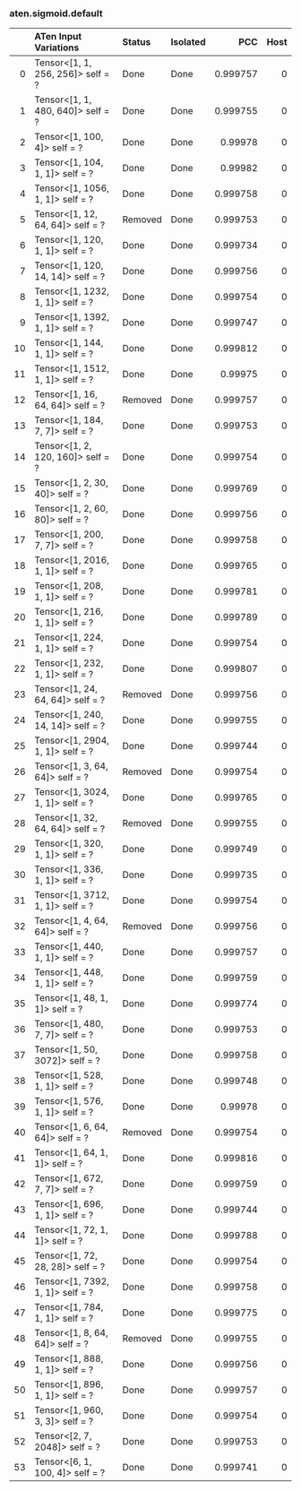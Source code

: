 ### aten.sigmoid.default
|    | ATen Input Variations             | Status   | Isolated   |      PCC |   Host |
|---:|:----------------------------------|:---------|:-----------|---------:|-------:|
|  0 | Tensor<[1, 1, 256, 256]> self = ? | Done     | Done       | 0.999757 |      0 |
|  1 | Tensor<[1, 1, 480, 640]> self = ? | Done     | Done       | 0.999755 |      0 |
|  2 | Tensor<[1, 100, 4]> self = ?      | Done     | Done       | 0.99978  |      0 |
|  3 | Tensor<[1, 104, 1, 1]> self = ?   | Done     | Done       | 0.99982  |      0 |
|  4 | Tensor<[1, 1056, 1, 1]> self = ?  | Done     | Done       | 0.999758 |      0 |
|  5 | Tensor<[1, 12, 64, 64]> self = ?  | Removed  | Done       | 0.999753 |      0 |
|  6 | Tensor<[1, 120, 1, 1]> self = ?   | Done     | Done       | 0.999734 |      0 |
|  7 | Tensor<[1, 120, 14, 14]> self = ? | Done     | Done       | 0.999756 |      0 |
|  8 | Tensor<[1, 1232, 1, 1]> self = ?  | Done     | Done       | 0.999754 |      0 |
|  9 | Tensor<[1, 1392, 1, 1]> self = ?  | Done     | Done       | 0.999747 |      0 |
| 10 | Tensor<[1, 144, 1, 1]> self = ?   | Done     | Done       | 0.999812 |      0 |
| 11 | Tensor<[1, 1512, 1, 1]> self = ?  | Done     | Done       | 0.99975  |      0 |
| 12 | Tensor<[1, 16, 64, 64]> self = ?  | Removed  | Done       | 0.999757 |      0 |
| 13 | Tensor<[1, 184, 7, 7]> self = ?   | Done     | Done       | 0.999753 |      0 |
| 14 | Tensor<[1, 2, 120, 160]> self = ? | Done     | Done       | 0.999754 |      0 |
| 15 | Tensor<[1, 2, 30, 40]> self = ?   | Done     | Done       | 0.999769 |      0 |
| 16 | Tensor<[1, 2, 60, 80]> self = ?   | Done     | Done       | 0.999756 |      0 |
| 17 | Tensor<[1, 200, 7, 7]> self = ?   | Done     | Done       | 0.999758 |      0 |
| 18 | Tensor<[1, 2016, 1, 1]> self = ?  | Done     | Done       | 0.999765 |      0 |
| 19 | Tensor<[1, 208, 1, 1]> self = ?   | Done     | Done       | 0.999781 |      0 |
| 20 | Tensor<[1, 216, 1, 1]> self = ?   | Done     | Done       | 0.999789 |      0 |
| 21 | Tensor<[1, 224, 1, 1]> self = ?   | Done     | Done       | 0.999754 |      0 |
| 22 | Tensor<[1, 232, 1, 1]> self = ?   | Done     | Done       | 0.999807 |      0 |
| 23 | Tensor<[1, 24, 64, 64]> self = ?  | Removed  | Done       | 0.999756 |      0 |
| 24 | Tensor<[1, 240, 14, 14]> self = ? | Done     | Done       | 0.999755 |      0 |
| 25 | Tensor<[1, 2904, 1, 1]> self = ?  | Done     | Done       | 0.999744 |      0 |
| 26 | Tensor<[1, 3, 64, 64]> self = ?   | Removed  | Done       | 0.999754 |      0 |
| 27 | Tensor<[1, 3024, 1, 1]> self = ?  | Done     | Done       | 0.999765 |      0 |
| 28 | Tensor<[1, 32, 64, 64]> self = ?  | Removed  | Done       | 0.999755 |      0 |
| 29 | Tensor<[1, 320, 1, 1]> self = ?   | Done     | Done       | 0.999749 |      0 |
| 30 | Tensor<[1, 336, 1, 1]> self = ?   | Done     | Done       | 0.999735 |      0 |
| 31 | Tensor<[1, 3712, 1, 1]> self = ?  | Done     | Done       | 0.999754 |      0 |
| 32 | Tensor<[1, 4, 64, 64]> self = ?   | Removed  | Done       | 0.999756 |      0 |
| 33 | Tensor<[1, 440, 1, 1]> self = ?   | Done     | Done       | 0.999757 |      0 |
| 34 | Tensor<[1, 448, 1, 1]> self = ?   | Done     | Done       | 0.999759 |      0 |
| 35 | Tensor<[1, 48, 1, 1]> self = ?    | Done     | Done       | 0.999774 |      0 |
| 36 | Tensor<[1, 480, 7, 7]> self = ?   | Done     | Done       | 0.999753 |      0 |
| 37 | Tensor<[1, 50, 3072]> self = ?    | Done     | Done       | 0.999758 |      0 |
| 38 | Tensor<[1, 528, 1, 1]> self = ?   | Done     | Done       | 0.999748 |      0 |
| 39 | Tensor<[1, 576, 1, 1]> self = ?   | Done     | Done       | 0.99978  |      0 |
| 40 | Tensor<[1, 6, 64, 64]> self = ?   | Removed  | Done       | 0.999754 |      0 |
| 41 | Tensor<[1, 64, 1, 1]> self = ?    | Done     | Done       | 0.999816 |      0 |
| 42 | Tensor<[1, 672, 7, 7]> self = ?   | Done     | Done       | 0.999759 |      0 |
| 43 | Tensor<[1, 696, 1, 1]> self = ?   | Done     | Done       | 0.999744 |      0 |
| 44 | Tensor<[1, 72, 1, 1]> self = ?    | Done     | Done       | 0.999788 |      0 |
| 45 | Tensor<[1, 72, 28, 28]> self = ?  | Done     | Done       | 0.999754 |      0 |
| 46 | Tensor<[1, 7392, 1, 1]> self = ?  | Done     | Done       | 0.999758 |      0 |
| 47 | Tensor<[1, 784, 1, 1]> self = ?   | Done     | Done       | 0.999775 |      0 |
| 48 | Tensor<[1, 8, 64, 64]> self = ?   | Removed  | Done       | 0.999755 |      0 |
| 49 | Tensor<[1, 888, 1, 1]> self = ?   | Done     | Done       | 0.999756 |      0 |
| 50 | Tensor<[1, 896, 1, 1]> self = ?   | Done     | Done       | 0.999757 |      0 |
| 51 | Tensor<[1, 960, 3, 3]> self = ?   | Done     | Done       | 0.999754 |      0 |
| 52 | Tensor<[2, 7, 2048]> self = ?     | Done     | Done       | 0.999753 |      0 |
| 53 | Tensor<[6, 1, 100, 4]> self = ?   | Done     | Done       | 0.999741 |      0 |

